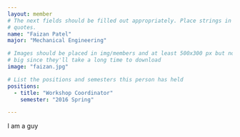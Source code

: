 ```yaml
---
layout: member
# The next fields should be filled out appropriately. Place strings in double 
# quotes.
name: "Faizan Patel"
major: "Mechanical Engineering"

# Images should be placed in img/members and at least 500x300 px but not too
# big since they'll take a long time to download
image: "faizan.jpg"

# List the positions and semesters this person has held
positions:
  - title: "Workshop Coordinator"
    semester: "2016 Spring"

---
```

I am a guy